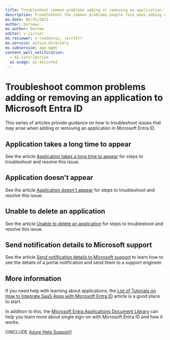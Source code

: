 ```yaml
---
title: Troubleshoot common problems adding or removing an application to Microsoft Entra ID
description: Troubleshoot the common problems people face when adding or removing an app in Microsoft Entra ID.
ms.date: 06/25/2023
author: bernawy
ms.author: bernaw
editor: v-jsitser
ms.reviewer: v-leedennis, jarrettr
ms.service: active-directory
ms.subservice: app-mgmt
content_well_notification: 
  - AI-contribution
  ai-usage: ai-assisted
---
```

# Troubleshoot common problems adding or removing an application to Microsoft Entra ID

This series of articles provide guidance on how to troubleshoot issues that may arise when adding or removing an application in Microsoft Entra ID.

## Application takes a long time to appear

See the article [Application takes a long time to appear](app-takes-long-time-appear.md) for steps to troubleshoot and resolve this issue.

## Application doesn't appear

See the article [Application doesn't appear](app-doesnt-appear.md) for steps to troubleshoot and resolve this issue.

## Unable to delete an application

See the article [Unable to delete an application](unable-delete-app.md) for steps to troubleshoot and resolve this issue.

## Send notification details to Microsoft support

See the article [Send notification details to Microsoft support](send-notification-details.md) to learn how to see the details of a portal notification and send them to a support engineer.

## More information

If you need help with learning about applications, the [List of Tutorials on How to Integrate SaaS Apps with Microsoft Entra ID](/azure/active-directory/saas-apps/tutorial-list) article is a good place to start.

In addition to this, the [Microsoft Entra Applications Document Library](/azure/active-directory/manage-apps/what-is-application-management) can help you learn more about single sign-on with Microsoft Entra ID and how it works.

[!INCLUDE [Azure Help Support](../../includes/azure-help-support.md)]
